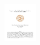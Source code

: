 <a>
    <img src="NuMIBeam/Hadron Monitors for NuMI Beamline-page-001.jpg" alt="Logo" width="100" height="115">
</a>

